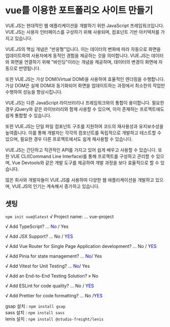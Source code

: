 # vue를 이용한 포트폴리오 사이트 만들기
VUE.JS는 현대적인 웹 애플리케이션을 개발하기 위한 JavaScript 프레임워크입니다. VUE.JS는 사용자 인터페이스를 구성하기 위해 사용되며, 컴포넌트 기반 아키텍처를 가지고 있습니다.

VUE.JS의 핵심 개념은 "반응형"입니다. 이는 데이터의 변화에 따라 자동으로 화면을 업데이트하여 사용자에게 동적인 경험을 제공하는 것을 의미합니다. VUE.JS는 데이터와 화면을 연결하기 위해 "바인딩"이라는 개념을 제공하며, 데이터의 변경이 화면에 자동으로 반영됩니다.

또한 VUE.JS는 가상 DOM(Virtual DOM)을 사용하여 효율적인 렌더링을 수행합니다. 가상 DOM은 실제 DOM과 동기화되어 화면을 업데이트하는 과정에서 최소한의 작업만 수행하여 성능을 향상시킵니다.

VUE.JS는 다른 JavaScript 라이브러리나 프레임워크와의 통합이 용이합니다. 필요한 경우 jQuery와 같은 라이브러리와 함께 사용할 수 있으며, 이미 존재하는 프로젝트에도 쉽게 통합할 수 있습니다.

또한 VUE.JS는 단일 파일 컴포넌트 구조를 지원하여 코드의 재사용성과 유지보수성을 높여줍니다. 이를 통해 개발자는 각각의 컴포넌트를 독립적으로 개발하고 테스트할 수 있으며, 필요한 경우 다른 프로젝트에서도 쉽게 재사용할 수 있습니다.

VUE.JS는 간단하고 직관적인 API를 가지고 있어 쉽게 배우고 사용할 수 있습니다. 또한 VUE CLI(Command Line Interface)를 통해 프로젝트를 구성하고 관리할 수 있으며, Vue Devtools와 같은 개발 도구를 제공하여 개발 과정을 보다 효율적으로 할 수 있습니다.

많은 회사와 개발자들이 VUE.JS를 사용하여 다양한 웹 애플리케이션을 개발하고 있으며, VUE.JS의 인기는 계속해서 증가하고 있습니다.

## 셋팅
`npm init vue@latest`
√ Project name: ... vue-project
   
√ Add TypeScript? ... <span style="color: blue">No</span> / Yes   
   
√ Add JSX Support? ... No / <span style="color: blue">YES</span>   
    
√ Add Vue Router for Single Page Application development? ... No / <span style="color: blue">YES</span>   
   
√ Add Pinia for state management? ... <span style="color: blue">No</span>/ Yes   
   
√ Add Vitest for Unit Testing? ... <span style="color: blue">No</span>/ Yes   
   
√ Add an End-to-End Testing Solution? » No    
   
√ Add ESLint for code quality? ... No / <span style="color: blue">YES</span> 
     
√ Add Prettier for code formatting? ... No /<span style="color: blue">YES</span>   
   

gsap 설치 :  `npm install gsap`   
sass 설치 : `npm install sass`   
lenis 설치 : `npm install @studio-freight/lenis`   

